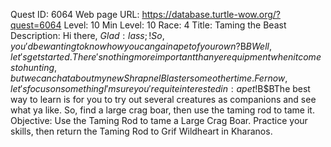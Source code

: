Quest ID: 6064
Web page URL: https://database.turtle-wow.org/?quest=6064
Level: 10
Min Level: 10
Race: 4
Title: Taming the Beast
Description: Hi there, $Glad:lass;! So, you'd be wanting to know how you can gain a pet of your own?$B$BWell, let's get started. There's nothing more important than yer equipment when it comes to hunting, but we can chat about my new Shrapnel Blaster some other time. Fer now, let's focus on something I'm sure you're quite interested in: a pet!$B$BThe best way to learn is for you to try out several creatures as companions and see what ya like. So, find a large crag boar, then use the taming rod to tame it.
Objective: Use the Taming Rod to tame a Large Crag Boar. Practice your skills, then return the Taming Rod to Grif Wildheart in Kharanos.
